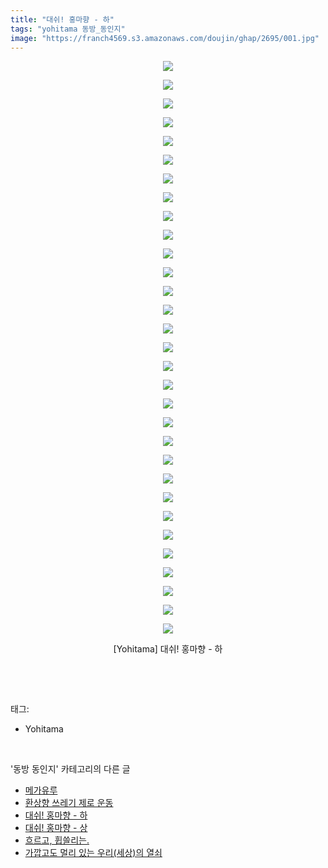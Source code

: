 ```yaml
---
title: "대쉬! 홍마향 - 하"
tags: "yohitama 동방_동인지"
image: "https://franch4569.s3.amazonaws.com/doujin/ghap/2695/001.jpg"
---
```

<div class="article">
<p style="text-align: center; clear: none; float: none;"><img src="{{ site.imgserver2 }}/ghap/2695/001.jpg"/></p>
<p style="text-align: center; clear: none; float: none;"><img src="{{ site.imgserver2 }}/ghap/2695/002.jpg"/></p>
<p style="text-align: center; clear: none; float: none;"><img src="{{ site.imgserver2 }}/ghap/2695/003.jpg"/></p>
<p style="text-align: center; clear: none; float: none;"><img src="{{ site.imgserver2 }}/ghap/2695/004.jpg"/></p>
<p style="text-align: center; clear: none; float: none;"><img src="{{ site.imgserver2 }}/ghap/2695/005.jpg"/></p>
<p style="text-align: center; clear: none; float: none;"><img src="{{ site.imgserver2 }}/ghap/2695/006.jpg"/></p>
<p style="text-align: center; clear: none; float: none;"><img src="{{ site.imgserver2 }}/ghap/2695/007.jpg"/></p>
<p style="text-align: center; clear: none; float: none;"><img src="{{ site.imgserver2 }}/ghap/2695/008.jpg"/></p>
<p style="text-align: center; clear: none; float: none;"><img src="{{ site.imgserver2 }}/ghap/2695/009.jpg"/></p>
<p style="text-align: center; clear: none; float: none;"><img src="{{ site.imgserver2 }}/ghap/2695/010.jpg"/></p>
<p style="text-align: center; clear: none; float: none;"><img src="{{ site.imgserver2 }}/ghap/2695/011.jpg"/></p>
<p style="text-align: center; clear: none; float: none;"><img src="{{ site.imgserver2 }}/ghap/2695/012.jpg"/></p>
<p style="text-align: center; clear: none; float: none;"><img src="{{ site.imgserver2 }}/ghap/2695/013.jpg"/></p>
<p style="text-align: center; clear: none; float: none;"><img src="{{ site.imgserver2 }}/ghap/2695/014.jpg"/></p>
<p style="text-align: center; clear: none; float: none;"><img src="{{ site.imgserver2 }}/ghap/2695/015.jpg"/></p>
<p style="text-align: center; clear: none; float: none;"><img src="{{ site.imgserver2 }}/ghap/2695/016.jpg"/></p>
<p style="text-align: center; clear: none; float: none;"><img src="{{ site.imgserver2 }}/ghap/2695/017.jpg"/></p>
<p style="text-align: center; clear: none; float: none;"><img src="{{ site.imgserver2 }}/ghap/2695/018.jpg"/></p>
<p style="text-align: center; clear: none; float: none;"><img src="{{ site.imgserver2 }}/ghap/2695/019.jpg"/></p>
<p style="text-align: center; clear: none; float: none;"><img src="{{ site.imgserver2 }}/ghap/2695/020.jpg"/></p>
<p style="text-align: center; clear: none; float: none;"><img src="{{ site.imgserver2 }}/ghap/2695/021.jpg"/></p>
<p style="text-align: center; clear: none; float: none;"><img src="{{ site.imgserver2 }}/ghap/2695/022.jpg"/></p>
<p style="text-align: center; clear: none; float: none;"><img src="{{ site.imgserver2 }}/ghap/2695/023.jpg"/></p>
<p style="text-align: center; clear: none; float: none;"><img src="{{ site.imgserver2 }}/ghap/2695/024.jpg"/></p>
<p style="text-align: center; clear: none; float: none;"><img src="{{ site.imgserver2 }}/ghap/2695/025.jpg"/></p>
<p style="text-align: center; clear: none; float: none;"><img src="{{ site.imgserver2 }}/ghap/2695/026.jpg"/></p>
<p style="text-align: center; clear: none; float: none;"><img src="{{ site.imgserver2 }}/ghap/2695/027.jpg"/></p>
<p style="text-align: center; clear: none; float: none;"><img src="{{ site.imgserver2 }}/ghap/2695/028.jpg"/></p>
<p style="text-align: center; clear: none; float: none;"><img src="{{ site.imgserver2 }}/ghap/2695/029.jpg"/></p>
<p style="text-align: center; clear: none; float: none;"><img src="{{ site.imgserver2 }}/ghap/2695/030.jpg"/></p>
<p style="text-align: center; clear: none; float: none;"><img src="{{ site.imgserver2 }}/ghap/2695/031.jpg"/></p>
<p style="text-align: center; clear: none; float: none;">[Yohitama] 대쉬! 홍마향 - 하</p>
<p><br/></p>
</div><br/>
<div class="tagTrail">
<p>태그: </p>
<ul>
<li>Yohitama</li>
</ul>
</div><br/>
<div class="another">
<p>'동방 동인지' 카테고리의 다른 글</p>
<ul>
<li><a href="/ghap_2697">메가유루</a></li>
<li><a href="/ghap_2696">환상향 쓰레기 제로 운동</a></li>
<li><a href="/ghap_2695">대쉬! 홍마향 - 하</a></li>
<li><a href="/ghap_2694">대쉬! 홍마향 - 상</a></li>
<li><a href="/ghap_2693">흐르고, 휩쓸리는.</a></li>
<li><a href="/ghap_2692">가깝고도 멀리 있는 우리(세상)의 열쇠</a></li>
</ul>
</div><br/>
<div class="cb_module cb_fluid">
<div class="cb_wrt cb_profile">
</div><!-- commentList close -->
</div><br/>
